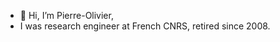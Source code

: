 - 👋 Hi, I’m Pierre-Olivier,
- I was research engineer at French CNRS, retired since 2008.

<!---
flavigny/flavigny is a ✨ special ✨ repository because its `README.md` (this file) appears on your GitHub profile.
You can click the Preview link to take a look at your changes.
--->

